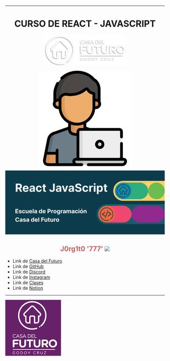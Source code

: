 <hr>
<div align="center">

# CURSO DE REACT - JAVASCRIPT

</div>

<p align="center"><img src="./src/assets/img/logoCasaDelFuturo.webp" ></p>

<div>
<p style = 'text-align:center'>
<img align="center" src="./src/assets/img/programador.png" alt="Avatar" width="300px">
</p>
</div>

![Casa del futuro](./public/banner-2.png)

<h2 align="center" style="color:#CD5C5C">J0rg1t0 '777' <img
src="https://github.com/blackcater/blackcater/raw/main/images/Hi.gif" height="22" /></h2>

- Link de [Casa del Futuro](https://casa-del-futuro.vercel.app/)
- Link de [GitHub](https://github.com/casa-del-futuro/react/blob/main/02-my-first-app/index.html)
- Link de [Discord](https://discord.gg/aWJEtwyd)
- Link de [Instagram](https://www.instagram.com/casadelfuturo.godoycruz/?hl=es)
- Link de [Clases](https://www.youtube.com/playlist?list=PL0kzc2XH45IYkiA7e4-AVgr67L8XNRWXo)
- Link de [Notion](https://kriptonitx.notion.site/React-JavaScript-b653a44ce0524f5d944826f3a2891017?pvs=4)

<hr>
<img src="./src/assets/img/channels4_profile.jpg">
